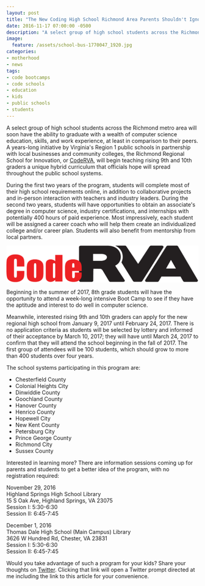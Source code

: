 ```yaml
---
layout: post
title: "The New Coding High School Richmond Area Parents Shouldn't Ignore"
date: 2016-11-17 07:00:00 -0500
description: "A select group of high school students across the Richmond metro area will soon have the ability to graduate with a wealth of computer science education, skills, and work experience, at least in comparison to their peers."
image:
  feature: /assets/school-bus-1770047_1920.jpg
categories:
- motherhood
- news
tags:
- code bootcamps
- code schools
- education
- kids
- public schools
- students
---
```

A select group of high school students across the Richmond metro area will soon have the ability to graduate with a wealth of computer science education, skills, and work experience, at least in comparison to their peers. <!--more-->A years-long initiative by Virginia's Region 1 public schools in partnership with local businesses and community colleges, the Richmond Regional School for Innovation, or [CodeRVA](http://coderva.org), will begin teaching rising 9th and 10th graders a unique hybrid curriculum that officials hope will spread throughout the public school systems.

During the first two years of the program, students will complete most of their high school requirements online, in addition to collaborative projects and in-person interaction with teachers and industry leaders. During the second two years, students will have opportunities to obtain an associate's degree in computer science, industry certifications, and internships with potentially 400 hours of paid experience. Most impressively, each student will be assigned a career coach who will help them create an individualized college and/or career plan. Students will also benefit from mentorship from local partners.

![CodeRVA Logo](https://raw.githubusercontent.com/chznbaum/mernmom/master/assets/CodeRVALogo.png)

Beginning in the summer of 2017, 8th grade students will have the opportunity to attend a week-long intensive Boot Camp to see if they have the aptitude and interest to do well in computer science.

Meanwhile, interested rising 9th and 10th graders can apply for the new regional high school from January 9, 2017 until February 24, 2017. There is no application criteria as students will be selected by lottery and informed of their acceptance by March 10, 2017; they will have until March 24, 2017 to confirm that they will attend the school beginning in the fall of 2017. The first group of attendees will be 100 students, which should grow to more than 400 students over four years.

The school systems participating in this program are:

* Chesterfield County
* Colonial Heights City
* Dinwiddie County
* Goochland County
* Hanover County
* Henrico County
* Hopewell City
* New Kent County
* Petersburg City
* Prince George County
* Richmond City
* Sussex County

Interested in learning more? There are information sessions coming up for parents and students to get a better idea of the program, with no registration required:

November 29, 2016  
Highland Springs High School Library  
15 S Oak Ave, Highland Springs, VA 23075  
Session I: 5:30-6:30  
Session II: 6:45-7:45  

December 1, 2016  
Thomas Dale High School (Main Campus) Library  
3626 W Hundred Rd, Chester, VA 23831  
Session I: 5:30-6:30  
Session II: 6:45-7:45  

Would you take advantage of such a program for your kids? Share your thoughts on [Twitter](https://twitter.com/intent/tweet?text=%40chznbaum&url=http%3A%2F%2Fmernmom.com%2F2016%2F11%2F17%2Fthe-new-coding-high-school-richmond-area-parents-shouldnt-ignore.html). Clicking that link will open a Twitter prompt directed at me including the link to this article for your convenience.